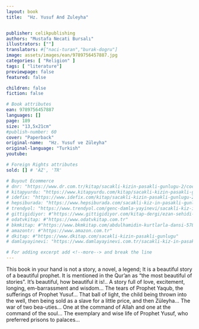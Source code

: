 ```yaml
---
layout: book
title:  "Hz. Yusuf And Zuleyha"


publisher: celikpublishing
authors: "Mustafa Necati Bursalı"
illustrators: [""]
translators: #["naci-turan","burak-dogru"]
image: assets/images/ean/9789756457887.jpg
categories: [ "Religion" ]
tags: [ "literature"]
previewpage: false
featured: false

children: false
fiction: false

# Book attributes
ean: 9789756457887
languages: []
page: 189
size: "13,5x21cm"
#publish-number: 60
cover: "Paperback"
original-name:  "Hz. Yusuf ve Züleyha"
original-language: "Turkish"
youtube:

# Foreign Rights attributes
sold: [] # 'AZ', 'TR'

# Buyout Ecommerce
# dnr: "https://www.dr.com.tr/kitap/sacakli-kizin-pasakli-gunlugu-2/cocuk-ve-genclik/genclik-10-yas/roman-oyku/urunno=0001893059001"
# kitapyurdu: "https://www.kitapyurdu.com/kitap/sacakli-kizin-pasakli-gunlugu-2-/560122.html&filter_name=Sa%C3%A7akl%C4%B1+K%C4%B1z%27%C4%B1n+Pasakl%C4%B1+G%C3%BCnl%C3%BC%C4%9F%C3%BC+2"
# idefix: "https://www.idefix.com/kitap/sacakli-kizin-pasakli-gunlugu-2/cocuk-ve-genclik/genclik-10-yas/roman-oyku/urunno=0001893059001"
# hepsiburada: "https://www.hepsiburada.com/sacakli-kiz-in-pasakli-gunlugu-2-damla-yayinevi-p-HBV000012ER86"
# trendyol: "https://www.trendyol.com/genc-damla-yayinevi/sacakli-kiz-in-pasakli-gunlugu-2-p-54825777"
# gittigidiyor: #"https://www.gittigidiyor.com/kitap-dergi/ezan-sehidi-adnan-menderes_pdp_732728793"
# odatvkitap: #"https://www.odatvkitap.com.tr"
# bkmkitap: #"https://www.bkmkitap.com/abdulhamidin-kurtlarla-dansi-578226"
# amazontr: #"https://www.amazon.com.tr"
# dkitap: #"https://www.dkitap.com/sacakli-kizin-pasakli-gunlugu"
# damlayayinevi: "https://www.damlayayinevi.com.tr/sacakli-kiz-in-pasakli-gunlugu-2-bu-iste-bi-terslik-var"

# For adding excerpt add <!--more--> and break the line
---
```

This book in your hand is not a story, a novel, a
legend; It is a beautiful story of a beautiful prophet.
It is mentioned in the Qur’an as “the most beautiful
of stories”.
It’s beautiful, how beautiful it is!..
A story full of love, excitement, longing, em-barrassment and wisdom... The tears of Prophet
Yaqub, the sufferings of Prophet Yusuf... That ball
of light, the child being thrown into the well, then
being sold as a slave for a little price, and then
Züleyha... The war of two bea-uties... One at the
command of Allah and one at the command of the
soul...
The exemplary and wise life of Prophet Yusuf,
who preferred prisons to palaces...
<!--more--> 

